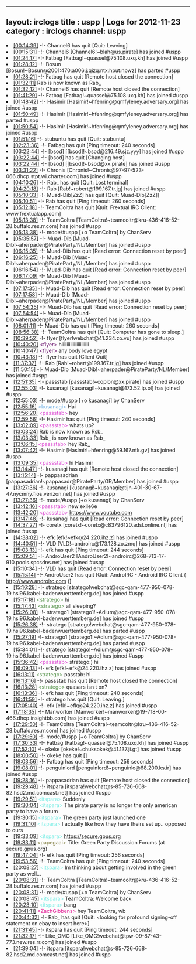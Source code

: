 
---
layout: irclogs
title : uspp | Logs for 2012-11-23
category : irclogs
channel: uspp
---
<li class="logitem"><a href="#00:14:39" name="00:14:39" class="time">[00:14:39]</a> -!- <span class="quit">Channel6</span> has quit [Quit: Leaving] </li>
<li class="logitem"><a href="#00:15:31" name="00:15:31" class="time">[00:15:31]</a> -!- <span class="join">Channel6</span> [Channel6!~blah@us.pirate] has joined #uspp </li>
<li class="logitem"><a href="#01:24:17" name="01:24:17" class="time">[01:24:17]</a> -!- <span class="join">Fatbag</span> [Fatbag!~quassel@75.108.uxq.kh] has joined #uspp </li>
<li class="logitem"><a href="#01:28:12" name="01:28:12" class="time">[01:28:12]</a> -!- <span class="part">Bosun</span> [Bosun!~Bosun@2001:470:a006:j:qizq:ntx:hput:npwz] has parted #uspp </li>
<li class="logitem"><a href="#01:28:21" name="01:28:21" class="time">[01:28:21]</a> -!- <span class="quit">Fatbag</span> has quit [Remote host closed the connection] </li>
<li class="logitem"><a href="#01:32:11" name="01:32:11" class="time">[01:32:11]</a> <span class="nick">Rab</span> is now known as <span class="nick">Rab_</span> </li>
<li class="logitem"><a href="#01:32:12" name="01:32:12" class="time">[01:32:12]</a> -!- <span class="quit">Channel6</span> has quit [Remote host closed the connection] </li>
<li class="logitem"><a href="#01:41:29" name="01:41:29" class="time">[01:41:29]</a> -!- <span class="join">Fatbag</span> [Fatbag!~quassel@75.108.uxq.kh] has joined #uspp </li>
<li class="logitem"><a href="#01:48:42" name="01:48:42" class="time">[01:48:42]</a> -!- <span class="join">Hasimir</span> [Hasimir!~hfenring@qmfyleney.adversary.org] has joined #uspp </li>
<li class="logitem"><a href="#01:50:49" name="01:50:49" class="time">[01:50:49]</a> -!- <span class="part">Hasimir</span> [Hasimir!~hfenring@qmfyleney.adversary.org] has parted #uspp </li>
<li class="logitem"><a href="#01:50:54" name="01:50:54" class="time">[01:50:54]</a> -!- <span class="join">Hasimir</span> [Hasimir!~hfenring@qmfyleney.adversary.org] has joined #uspp </li>
<li class="logitem"><a href="#01:51:16" name="01:51:16" class="time">[01:51:16]</a> -!- <span class="quit">stubuntu</span> has quit [Quit: stubuntu] </li>
<li class="logitem"><a href="#02:23:36" name="02:23:36" class="time">[02:23:36]</a> -!- <span class="quit">Fatbag</span> has quit [Ping timeout: 240 seconds] </li>
<li class="logitem"><a href="#03:22:44" name="03:22:44" class="time">[03:22:44]</a> -!- <span class="join">[bsod]</span> [[bsod]!~bsod@216.49.sjz.yyy] has joined #uspp </li>
<li class="logitem"><a href="#03:22:44" name="03:22:44" class="time">[03:22:44]</a> -!- <span class="quit">[bsod]</span> has quit [Changing host] </li>
<li class="logitem"><a href="#03:22:44" name="03:22:44" class="time">[03:22:44]</a> -!- <span class="join">[bsod]</span> [[bsod]!~bsod@xx.pirate] has joined #uspp </li>
<li class="logitem"><a href="#03:31:22" name="03:31:22" class="time">[03:31:22]</a> -!- <span class="join">Chronis</span> [Chronis!~Chronis@97-97-523-066.dhcp.stpt.wi.charter.com] has joined #uspp </li>
<li class="logitem"><a href="#04:10:26" name="04:10:26" class="time">[04:10:26]</a> -!- <span class="quit">Rab_</span> has quit [Quit: Lost terminal] </li>
<li class="logitem"><a href="#04:20:18" name="04:20:18" class="time">[04:20:18]</a> -!- <span class="join">Rab</span> [Rab!~robert@199.167.tr.jg] has joined #uspp </li>
<li class="logitem"><a href="#05:10:33" name="05:10:33" class="time">[05:10:33]</a> -!- <span class="quit">Muad-Dib[ZzZ]</span> has quit [Quit: Muad-Dib[ZzZ]] </li>
<li class="logitem"><a href="#05:10:51" name="05:10:51" class="time">[05:10:51]</a> -!- <span class="quit">Rab</span> has quit [Ping timeout: 260 seconds] </li>
<li class="logitem"><a href="#05:12:18" name="05:12:18" class="time">[05:12:18]</a> -!- <span class="quit">TeamColtra</span> has quit [Quit: Frextual IRC Client: www.frextualapp.com] </li>
<li class="logitem"><a href="#05:13:38" name="05:13:38" class="time">[05:13:38]</a> -!- <span class="join">TeamColtra</span> [TeamColtra!~teamcoltr@kru-436-416-52-28.buffalo.res.rr.com] has joined #uspp </li>
<li class="logitem"><a href="#05:13:38" name="05:13:38" class="time">[05:13:38]</a> -!- mode/<span class="mode">#uspp</span> [+o TeamColtra] by ChanServ </li>
<li class="logitem"><a href="#05:35:57" name="05:35:57" class="time">[05:35:57]</a> -!- <span class="join">Muad-Dib</span> [Muad-Dib!~aherpader@PirateParty/NL/Member] has joined #uspp </li>
<li class="logitem"><a href="#06:15:35" name="06:15:35" class="time">[06:15:35]</a> -!- <span class="quit">Muad-Dib</span> has quit [Read error: Connection reset by peer] </li>
<li class="logitem"><a href="#06:16:25" name="06:16:25" class="time">[06:16:25]</a> -!- <span class="join">Muad-Dib</span> [Muad-Dib!~aherpader@PirateParty/NL/Member] has joined #uspp </li>
<li class="logitem"><a href="#06:16:54" name="06:16:54" class="time">[06:16:54]</a> -!- <span class="quit">Muad-Dib</span> has quit [Read error: Connection reset by peer] </li>
<li class="logitem"><a href="#06:17:09" name="06:17:09" class="time">[06:17:09]</a> -!- <span class="join">Muad-Dib</span> [Muad-Dib!~aherpader@PirateParty/NL/Member] has joined #uspp </li>
<li class="logitem"><a href="#07:17:35" name="07:17:35" class="time">[07:17:35]</a> -!- <span class="quit">Muad-Dib</span> has quit [Read error: Connection reset by peer] </li>
<li class="logitem"><a href="#07:17:58" name="07:17:58" class="time">[07:17:58]</a> -!- <span class="join">Muad-Dib</span> [Muad-Dib!~aherpader@PirateParty/NL/Member] has joined #uspp </li>
<li class="logitem"><a href="#07:54:35" name="07:54:35" class="time">[07:54:35]</a> -!- <span class="quit">Muad-Dib</span> has quit [Read error: Connection reset by peer] </li>
<li class="logitem"><a href="#07:54:54" name="07:54:54" class="time">[07:54:54]</a> -!- <span class="join">Muad-Dib</span> [Muad-Dib!~aherpader@PirateParty/NL/Member] has joined #uspp </li>
<li class="logitem"><a href="#08:01:11" name="08:01:11" class="time">[08:01:11]</a> -!- <span class="quit">Muad-Dib</span> has quit [Ping timeout: 260 seconds] </li>
<li class="logitem"><a href="#08:56:38" name="08:56:38" class="time">[08:56:38]</a> -!- <span class="quit">TeamColtra</span> has quit [Quit: Computer has gone to sleep.] </li>
<li class="logitem"><a href="#10:39:52" name="10:39:52" class="time">[10:39:52]</a> -!- <span class="join">flyer</span> [flyer!webchat@41.234.zo.vu] has joined #uspp </li>
<li class="logitem"><a href="#10:40:20" name="10:40:20" class="time">[10:40:20]</a> <span class="person" style="color:#650c68">&lt;flyer&gt;</span> hiiiiiiiiiiiiiiiiiiiiii </li>
<li class="logitem"><a href="#10:40:47" name="10:40:47" class="time">[10:40:47]</a> <span class="person" style="color:#650c68">&lt;flyer&gt;</span> any body love egypt </li>
<li class="logitem"><a href="#10:43:18" name="10:43:18" class="time">[10:43:18]</a> -!- <span class="quit">flyer</span> has quit [Client Quit] </li>
<li class="logitem"><a href="#11:37:32" name="11:37:32" class="time">[11:37:32]</a> -!- <span class="join">Rab</span> [Rab!~robert@199.167.tr.jg] has joined #uspp </li>
<li class="logitem"><a href="#11:50:15" name="11:50:15" class="time">[11:50:15]</a> -!- <span class="join">Muad-Dib</span> [Muad-Dib!~aherpader@PirateParty/NL/Member] has joined #uspp </li>
<li class="logitem"><a href="#12:51:35" name="12:51:35" class="time">[12:51:35]</a> -!- <span class="join">passstab</span> [passstab!~coplon@xx.pirate] has joined #uspp </li>
<li class="logitem"><a href="#12:55:03" name="12:55:03" class="time">[12:55:03]</a> -!- <span class="join">kusanagi</span> [kusanagi!~kusanagi@173.52.ip.ol] has joined #uspp </li>
<li class="logitem"><a href="#12:55:03" name="12:55:03" class="time">[12:55:03]</a> -!- mode/<span class="mode">#uspp</span> [+o kusanagi] by ChanServ </li>
<li class="logitem"><a href="#12:55:16" name="12:55:16" class="time">[12:55:16]</a> <span class="person" style="color:#6aace3">&lt;kusanagi&gt;</span> Hai </li>
<li class="logitem"><a href="#12:56:20" name="12:56:20" class="time">[12:56:20]</a> <span class="person" style="color:#dc45d1">&lt;passstab&gt;</span> hey </li>
<li class="logitem"><a href="#12:59:56" name="12:59:56" class="time">[12:59:56]</a> -!- <span class="quit">Hasimir</span> has quit [Ping timeout: 240 seconds] </li>
<li class="logitem"><a href="#13:02:09" name="13:02:09" class="time">[13:02:09]</a> <span class="person" style="color:#dc45d1">&lt;passstab&gt;</span> whats up? </li>
<li class="logitem"><a href="#13:03:24" name="13:03:24" class="time">[13:03:24]</a> <span class="nick">Rab</span> is now known as <span class="nick">Rsb_</span> </li>
<li class="logitem"><a href="#13:03:33" name="13:03:33" class="time">[13:03:33]</a> <span class="nick">Rsb_</span> is now known as <span class="nick">Rab_</span> </li>
<li class="logitem"><a href="#13:06:15" name="13:06:15" class="time">[13:06:15]</a> <span class="person" style="color:#dc45d1">&lt;passstab&gt;</span> hey Rab_  </li>
<li class="logitem"><a href="#13:07:42" name="13:07:42" class="time">[13:07:42]</a> -!- <span class="join">Hasimir</span> [Hasimir!~hfenring@59.167.ntk.gv] has joined #uspp </li>
<li class="logitem"><a href="#13:09:35" name="13:09:35" class="time">[13:09:35]</a> <span class="person" style="color:#dc45d1">&lt;passstab&gt;</span> hi Hasimir  </li>
<li class="logitem"><a href="#13:14:47" name="13:14:47" class="time">[13:14:47]</a> -!- <span class="quit">kusanagi</span> has quit [Remote host closed the connection] </li>
<li class="logitem"><a href="#13:15:14" name="13:15:14" class="time">[13:15:14]</a> -!- <span class="join">pappasadrian</span> [pappasadrian!~pappasadr@PirateParty/GR/Member] has joined #uspp </li>
<li class="logitem"><a href="#13:27:36" name="13:27:36" class="time">[13:27:36]</a> -!- <span class="join">kusanagi</span> [kusanagi!~kusanagi@tijn-401-30-67-47.nycmny.fios.verizon.net] has joined #uspp </li>
<li class="logitem"><a href="#13:27:36" name="13:27:36" class="time">[13:27:36]</a> -!- mode/<span class="mode">#uspp</span> [+o kusanagi] by ChanServ </li>
<li class="logitem"><a href="#13:42:16" name="13:42:16" class="time">[13:42:16]</a> <span class="person" style="color:#dc45d1">&lt;passstab&gt;</span> new exile6e </li>
<li class="logitem"><a href="#13:42:20" name="13:42:20" class="time">[13:42:20]</a> <span class="person" style="color:#dc45d1">&lt;passstab&gt;</span> <a href="https://www.youtube.com/watch?v=8HGyVSy9mkw" target="_blank">https://www.youtube.com</a> </li>
<li class="logitem"><a href="#13:47:48" name="13:47:48" class="time">[13:47:48]</a> -!- <span class="quit">kusanagi</span> has quit [Read error: Connection reset by peer] </li>
<li class="logitem"><a href="#14:37:27" name="14:37:27" class="time">[14:37:27]</a> -!- <span class="join">coretx</span> [coretx!~coretx@c83796120.adsl.online.nl] has joined #uspp </li>
<li class="logitem"><a href="#14:38:02" name="14:38:02" class="time">[14:38:02]</a> -!- <span class="join">efk</span> [efk!~efk@24.220.ihz.z] has joined #uspp </li>
<li class="logitem"><a href="#14:40:51" name="14:40:51" class="time">[14:40:51]</a> -!- <span class="join">VLD</span> [VLD!~androirc@173.128.zo.zmq] has joined #uspp </li>
<li class="logitem"><a href="#15:03:13" name="15:03:13" class="time">[15:03:13]</a> -!- <span class="quit">efk</span> has quit [Ping timeout: 244 seconds] </li>
<li class="logitem"><a href="#15:09:51" name="15:09:51" class="time">[15:09:51]</a> -!- <span class="join">AndroUser2</span> [AndroUser2!~androirc@268-713-17-910.pools.spcsdns.net] has joined #uspp </li>
<li class="logitem"><a href="#15:10:34" name="15:10:34" class="time">[15:10:34]</a> -!- <span class="quit">VLD</span> has quit [Read error: Connection reset by peer] </li>
<li class="logitem"><a href="#15:15:14" name="15:15:14" class="time">[15:15:14]</a> -!- <span class="quit">AndroUser2</span> has quit [Quit: AndroIRC - Android IRC Client ( <a href="http://www.androirc.com" target="_blank">http://www.androirc.com</a> )] </li>
<li class="logitem"><a href="#15:16:28" name="15:16:28" class="time">[15:16:28]</a> -!- <span class="join">stratego</span> [stratego!webchat@sgc-qam-477-950-078-19.hsi96.kabel-badenwuerttemberg.de] has joined #uspp </li>
<li class="logitem"><a href="#15:17:18" name="15:17:18" class="time">[15:17:18]</a> <span class="person" style="color:#59954e">&lt;stratego&gt;</span> hi </li>
<li class="logitem"><a href="#15:17:43" name="15:17:43" class="time">[15:17:43]</a> <span class="person" style="color:#59954e">&lt;stratego&gt;</span> all sleeping? </li>
<li class="logitem"><a href="#15:26:08" name="15:26:08" class="time">[15:26:08]</a> -!- <span class="join">stratego1</span> [stratego1!~Adium@sgc-qam-477-950-078-19.hsi96.kabel-badenwuerttemberg.de] has joined #uspp </li>
<li class="logitem"><a href="#15:26:38" name="15:26:38" class="time">[15:26:38]</a> -!- <span class="part">stratego</span> [stratego!webchat@sgc-qam-477-950-078-19.hsi96.kabel-badenwuerttemberg.de] has parted #uspp </li>
<li class="logitem"><a href="#15:27:19" name="15:27:19" class="time">[15:27:19]</a> -!- <span class="part">stratego1</span> [stratego1!~Adium@sgc-qam-477-950-078-19.hsi96.kabel-badenwuerttemberg.de] has parted #uspp </li>
<li class="logitem"><a href="#15:34:01" name="15:34:01" class="time">[15:34:01]</a> -!- <span class="join">stratego</span> [stratego!~Adium@sgc-qam-477-950-078-19.hsi96.kabel-badenwuerttemberg.de] has joined #uspp </li>
<li class="logitem"><a href="#15:36:42" name="15:36:42" class="time">[15:36:42]</a> <span class="person" style="color:#dc45d1">&lt;passstab&gt;</span> stratego:) hi </li>
<li class="logitem"><a href="#16:09:13" name="16:09:13" class="time">[16:09:13]</a> -!- <span class="join">efk</span> [efk!~efk@24.220.ihz.z] has joined #uspp </li>
<li class="logitem"><a href="#16:13:11" name="16:13:11" class="time">[16:13:11]</a> <span class="person" style="color:#59954e">&lt;stratego&gt;</span> passtab: hi </li>
<li class="logitem"><a href="#16:13:16" name="16:13:16" class="time">[16:13:16]</a> -!- <span class="quit">passstab</span> has quit [Remote host closed the connection] </li>
<li class="logitem"><a href="#16:13:28" name="16:13:28" class="time">[16:13:28]</a> <span class="person" style="color:#59954e">&lt;stratego&gt;</span> quasars isn t on? </li>
<li class="logitem"><a href="#16:13:36" name="16:13:36" class="time">[16:13:36]</a> -!- <span class="quit">efk</span> has quit [Ping timeout: 240 seconds] </li>
<li class="logitem"><a href="#16:41:59" name="16:41:59" class="time">[16:41:59]</a> -!- <span class="quit">stratego</span> has quit [Quit: Leaving.] </li>
<li class="logitem"><a href="#17:05:40" name="17:05:40" class="time">[17:05:40]</a> -!- <span class="join">efk</span> [efk!~efk@24.220.ihz.z] has joined #uspp </li>
<li class="logitem"><a href="#17:18:35" name="17:18:35" class="time">[17:18:35]</a> -!- <span class="join">Manworker</span> [Manworker!~manworker@19-718-00-466.dhcp.insightbb.com] has joined #uspp </li>
<li class="logitem"><a href="#17:29:50" name="17:29:50" class="time">[17:29:50]</a> -!- <span class="join">TeamColtra</span> [TeamColtra!~teamcoltr@kru-436-416-52-28.buffalo.res.rr.com] has joined #uspp </li>
<li class="logitem"><a href="#17:29:50" name="17:29:50" class="time">[17:29:50]</a> -!- mode/<span class="mode">#uspp</span> [+o TeamColtra] by ChanServ </li>
<li class="logitem"><a href="#17:30:33" name="17:30:33" class="time">[17:30:33]</a> -!- <span class="join">Fatbag</span> [Fatbag!~quassel@75.108.uxq.kh] has joined #uspp </li>
<li class="logitem"><a href="#17:52:10" name="17:52:10" class="time">[17:52:10]</a> -!- <span class="join">okeke</span> [okeke!~chuksokek@41.137.ji.gt] has joined #uspp </li>
<li class="logitem"><a href="#18:00:50" name="18:00:50" class="time">[18:00:50]</a> -!- <span class="quit">okeke</span> has quit [] </li>
<li class="logitem"><a href="#18:03:56" name="18:03:56" class="time">[18:03:56]</a> -!- <span class="quit">Fatbag</span> has quit [Ping timeout: 256 seconds] </li>
<li class="logitem"><a href="#19:08:01" name="19:08:01" class="time">[19:08:01]</a> -!- <span class="join">penguinlord</span> [penguinlord!~penguinlo@68.200.ks.ir] has joined #uspp </li>
<li class="logitem"><a href="#19:28:16" name="19:28:16" class="time">[19:28:16]</a> -!- <span class="quit">pappasadrian</span> has quit [Remote host closed the connection] </li>
<li class="logitem"><a href="#19:29:48" name="19:29:48" class="time">[19:29:48]</a> -!- <span class="join">itspara</span> [itspara!webchat@s-85-726-668-82.hsd2.md.comcast.net] has joined #uspp </li>
<li class="logitem"><a href="#19:29:51" name="19:29:51" class="time">[19:29:51]</a> <span class="person" style="color:#7deee6">&lt;itspara&gt;</span> Suddenly </li>
<li class="logitem"><a href="#19:30:04" name="19:30:04" class="time">[19:30:04]</a> <span class="person" style="color:#7deee6">&lt;itspara&gt;</span> The pirate party is no longer the only american party to have a forum </li>
<li class="logitem"><a href="#19:30:15" name="19:30:15" class="time">[19:30:15]</a> <span class="person" style="color:#7deee6">&lt;itspara&gt;</span> The green party just launched one </li>
<li class="logitem"><a href="#19:31:10" name="19:31:10" class="time">[19:31:10]</a> <span class="person" style="color:#7deee6">&lt;itspara&gt;</span> I actually like how they have theirs set up.. opposed to ours </li>
<li class="logitem"><a href="#19:33:09" name="19:33:09" class="time">[19:33:09]</a> <span class="person" style="color:#7deee6">&lt;itspara&gt;</span> <a href="https://secure.gpus.org/secure/GreenPartyForum/index.php" target="_blank">https://secure.gpus.org</a> </li>
<li class="logitem"><a href="#19:33:11" name="19:33:11" class="time">[19:33:11]</a> <span class="person" style="color:#817e41">&lt;papegaai&gt;</span> Title: Green Party Discussion Forums (at secure.gpus.org) </li>
<li class="logitem"><a href="#19:47:04" name="19:47:04" class="time">[19:47:04]</a> -!- <span class="quit">efk</span> has quit [Ping timeout: 256 seconds] </li>
<li class="logitem"><a href="#19:53:56" name="19:53:56" class="time">[19:53:56]</a> -!- <span class="quit">TeamColtra</span> has quit [Ping timeout: 240 seconds] </li>
<li class="logitem"><a href="#20:08:27" name="20:08:27" class="time">[20:08:27]</a> <span class="person" style="color:#7deee6">&lt;itspara&gt;</span> Im thinking about getting involved in the green party as well...  </li>
<li class="logitem"><a href="#20:08:31" name="20:08:31" class="time">[20:08:31]</a> -!- <span class="join">TeamColtra</span> [TeamColtra!~teamcoltr@kru-436-416-52-28.buffalo.res.rr.com] has joined #uspp </li>
<li class="logitem"><a href="#20:08:31" name="20:08:31" class="time">[20:08:31]</a> -!- mode/<span class="mode">#uspp</span> [+o TeamColtra] by ChanServ </li>
<li class="logitem"><a href="#20:08:45" name="20:08:45" class="time">[20:08:45]</a> <span class="person" style="color:#7deee6">&lt;itspara&gt;</span> TeamColtra: Welcome back </li>
<li class="logitem"><a href="#20:23:10" name="20:23:10" class="time">[20:23:10]</a> <span class="person" style="color:#7deee6">&lt;itspara&gt;</span> bang </li>
<li class="logitem"><a href="#20:41:11" name="20:41:11" class="time">[20:41:11]</a> <span class="person" style="color:#e1108f">&lt;ZachGibbens&gt;</span> hey TeamColtra, wb </li>
<li class="logitem"><a href="#20:44:32" name="20:44:32" class="time">[20:44:32]</a> -!- <span class="quit">Rab_</span> has quit [Quit: &lt;looking for profound signing-off statement on ebay to insert here&gt;] </li>
<li class="logitem"><a href="#21:31:45" name="21:31:45" class="time">[21:31:45]</a> -!- <span class="quit">itspara</span> has quit [Ping timeout: 244 seconds] </li>
<li class="logitem"><a href="#21:32:17" name="21:32:17" class="time">[21:32:17]</a> -!- <span class="join">Like_OMG</span> [Like_OMG!webchat@tpw-09-87-43-773.new.res.rr.com] has joined #uspp </li>
<li class="logitem"><a href="#21:39:04" name="21:39:04" class="time">[21:39:04]</a> -!- <span class="join">itspara</span> [itspara!webchat@s-85-726-668-82.hsd2.md.comcast.net] has joined #uspp </li>


